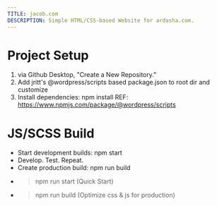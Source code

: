 ```yaml
---
TITLE: jacob.com
DESCRIPTION: Simple HTML/CSS-based Website for ardasha.com.
---
```


# Project Setup
1. via Github Desktop, "Create a New Repository."
2. Add jritt's @wordpress/scripts based package.json to root dir and customize
3. Install dependencies: npm install
	REF: https://www.npmjs.com/package/@wordpress/scripts 

# JS/SCSS Build
- Start development builds: npm start
- Develop. Test. Repeat.
- Create production build: npm run build
- > npm run start (Quick Start)
- > npm run build (Optimize css & js for production)
